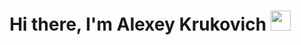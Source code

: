 
<h1 align="center">Hi there, I'm Alexey Krukovich
<img src="https://github.com/blackcater/blackcater/raw/main/images/Hi.gif" height="32"/></h1>
<!-- <h3 align="center">
  Software Engineer at iTechArt Group in Minsk, Belarus
</h3> -->
<!-- <h3 align="center">
  <a href='http://linkedin.com/in/алексей-крукович-914698182'>LinkedIn</a>
  •
  <a href='https://krukovich.github.io/'>Website</a>
</h3> -->
